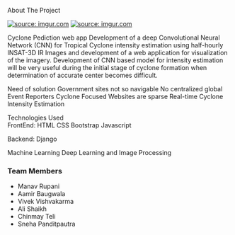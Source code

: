 About The Project

<a href="https://imgur.com/jc9yh20"><img src="https://i.imgur.com/jc9yh20.jpg" title="source: imgur.com" /></a>
<a href="https://imgur.com/RnkrQ0U"><img src="https://i.imgur.com/RnkrQ0U.jpg" title="source: imgur.com" /></a>

Cyclone Pediction web app
Development of a deep Convolutional Neural Network (CNN) for Tropical Cyclone intensity estimation using half-hourly INSAT-3D IR Images and development of a web application for visualization of the imagery. 
Development of CNN based model for intensity estimation will be very useful during the initial stage of cyclone formation when determination of accurate center becomes difficult.

Need of solution
Government sites not so navigable
No centralized global Event Reporters
Cyclone Focused Websites are sparse
Real-time Cyclone Intensity Estimation

Technologies Used<br>
FrontEnd:
HTML 
CSS
Bootstrap
Javascript

Backend:
Django

Machine Learning
Deep Learning and Image Processing

<h3>Team Members</h3>
<ul>
  <li>Manav Rupani</li>
  <li>Aamir Baugwala</li>
  <li>Vivek Vishvakarma</li>
  <li>Ali Shaikh</li>
  <li>Chinmay Teli</li>
  <li>Sneha Panditpautra</li>

  </ul>


